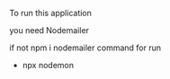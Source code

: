 To run this application 

you need Nodemailer

if not
npm i nodemailer 
command for run 
 - npx nodemon
